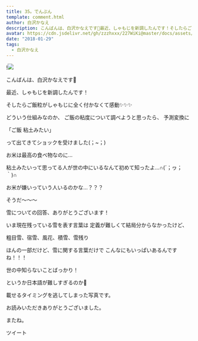 ```yaml
---
title: 35。でんぷん
template: comment.html
author: 白沢かなえ
description: こんばんは、白沢かなえです🌷最近、しゃもじを新調したんです！そしたらご飯粒がしゃもじに全く付かなくて感動✨✨✨どういう仕組みなのか、ご飯の粘度について調べようと思ったら...
avatar: https://cdn.jsdelivr.net/gh/zzzhxxx/227WiKi@master/docs/assets/photo/avatar/kanae.jpg
date: "2018-01-29"
tags:
  - 白沢かなえ
---
```


!![](https://cdn.jsdelivr.net/gh/227WiKi/227WiKi-image@master/blog-image/kanae-2018-01-29_1.jpg)






こんばんは、白沢かなえです🌷



最近、しゃもじを新調したんです！



そしたらご飯粒がしゃもじに全く付かなくて感動✨✨✨


どういう仕組みなのか、
ご飯の粘度について調べようと思ったら、
予測変換に



「ご飯 粘土みたい」



って出てきてショックを受けました(；~；)



お米は最高の食べ物なのに…



粘土みたいって思ってる人が世の中にいるなんて初めて知ったよ…∩(´；ヮ；｀)∩



お米が嫌いっていう人いるのかな…？？？










そうだ〜〜〜



雪についての回答、ありがとうございます！



いま現在残っている雪を表す言葉は
定義が難しくて結局分からなかったけど、



粗目雪、宿雪、風花、積雪、雪残り



ほんの一部だけど、雪に関する言葉だけで
こんなにもいっぱいあるんですね！！！



世の中知らないことばっかり！



というか日本語が難しすぎるのか🤭








載せるタイミングを逃してしまった写真です。








お読みいただきありがとうございました。

またね。


ツイート



